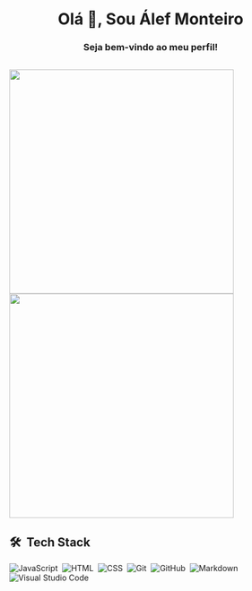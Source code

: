 <h1 align="center">Olá 👋, Sou Álef Monteiro</h1>
<h3 align="center">Seja bem-vindo ao meu perfil!</h3>

## 

<div style="display=flex; align-items=center;">
<img width=400 src='https://github-readme-stats.vercel.app/api?username=alef-monteiro&theme=react&show_icons=true&hide_border=false&count_private=true' />
<img width=400 src='https://github-readme-stats.vercel.app/api/top-langs/?username=alef-monteiro&theme=react&show_icons=true&hide_border=false&layout=compact' />
</div>

## 🛠 &nbsp;Tech Stack

![JavaScript](https://img.shields.io/badge/-JavaScript-05122A?style=flat&logo=javascript)&nbsp;
![HTML](https://img.shields.io/badge/-HTML-05122A?style=flat&logo=HTML5)&nbsp;
![CSS](https://img.shields.io/badge/-CSS-05122A?style=flat&logo=CSS3&logoColor=1572B6)&nbsp;
![Git](https://img.shields.io/badge/-Git-05122A?style=flat&logo=git)&nbsp;
![GitHub](https://img.shields.io/badge/-GitHub-05122A?style=flat&logo=github)&nbsp;
![Markdown](https://img.shields.io/badge/-Markdown-05122A?style=flat&logo=markdown)&nbsp;
![Visual Studio Code](https://img.shields.io/badge/-Visual%20Studio%20Code-05122A?style=flat&logo=visual-studio-code&logoColor=007ACC)&nbsp;
 

